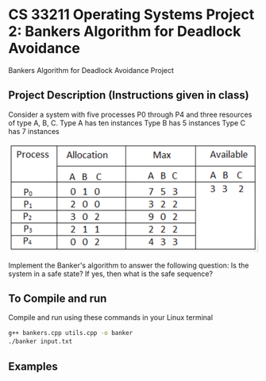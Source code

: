 # CS 33211 Operating Systems Project 2: Bankers Algorithm for Deadlock Avoidance
 Bankers Algorithm for Deadlock Avoidance Project

 ## Project Description (Instructions given in class)
Consider a system with 
five processes P0 through P4 and three resources of type A, B, C.
Type A has ten instances 
Type B has 5 instances
Type C has 7 instances

![image](instructionPicture.png)

Implement the Banker's algorithm to answer the following question: Is the system in a safe state? If yes, then what is the safe sequence?


## To Compile and run
Compile and run using these commands in your Linux terminal

```bash
g++ bankers.cpp utils.cpp -o banker
./banker input.txt
```

## Examples
